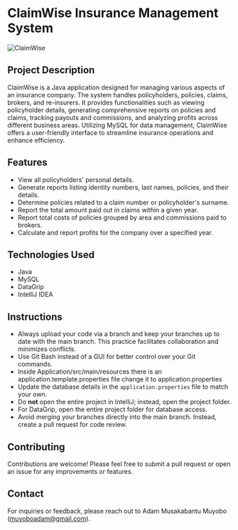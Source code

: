# ClaimWise Insurance Management System

![ClaimWise](https://github.com/user-attachments/assets/762c616e-3019-486b-b931-01c84ad40926)


## Project Description

ClaimWise is a Java application designed for managing various aspects of an insurance company. The system handles policyholders, policies, claims, brokers, and re-insurers. It provides functionalities such as viewing policyholder details, generating comprehensive reports on policies and claims, tracking payouts and commissions, and analyzing profits across different business areas. Utilizing MySQL for data management, ClaimWise offers a user-friendly interface to streamline insurance operations and enhance efficiency.

## Features
- View all policyholders' personal details.
- Generate reports listing identity numbers, last names, policies, and their details.
- Determine policies related to a claim number or policyholder's surname.
- Report the total amount paid out in claims within a given year.
- Report total costs of policies grouped by area and commissions paid to brokers.
- Calculate and report profits for the company over a specified year.

## Technologies Used
- Java
- MySQL
- DataGrip
- IntelliJ IDEA

## Instructions

- Always upload your code via a branch and keep your branches up to date with the main branch. This practice facilitates collaboration and minimizes conflicts.
- Use Git Bash instead of a GUI for better control over your Git commands.
- Inside Application/src/main/resources there is an application.template.properties file change it to application.properties
- Update the database details in the `application.properties` file to match your own.
- Do **not** open the entire project in IntelliJ; instead, open the project folder.
- For DataGrip, open the entire project folder for database access.
- Avoid merging your branches directly into the main branch. Instead, create a pull request for code review.


## Contributing
Contributions are welcome! Please feel free to submit a pull request or open an issue for any improvements or features.

## Contact
For inquiries or feedback, please reach out to Adam Musakabantu Muyobo (muyoboadam@gmail.com).

